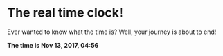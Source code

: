 # The real time clock!

Ever wanted to know what the time is? Well, your journey is about to end!

**The time is Nov 13, 2017, 04:56**